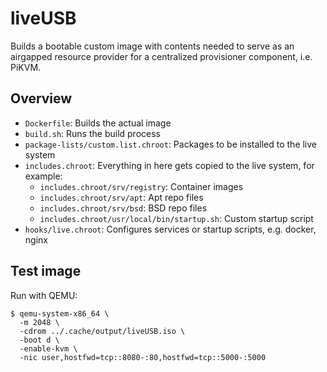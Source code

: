 # liveUSB

Builds a bootable custom image with contents needed to serve as an airgapped resource
provider for a centralized provisioner component, i.e. PiKVM.

## Overview

* `Dockerfile`: Builds the actual image
* `build.sh`: Runs the build process
* `package-lists/custom.list.chroot`: Packages to be installed to the live system
* `includes.chroot`: Everything in here gets copied to the live system, for example:
  * `includes.chroot/srv/registry`: Container images
  * `includes.chroot/srv/apt`: Apt repo files
  * `includes.chroot/srv/bsd`: BSD repo files
  * `includes.chroot/usr/local/bin/startup.sh`: Custom startup script
* `hooks/live.chroot`: Configures services or startup scripts, e.g. docker, nginx

## Test image

Run with QEMU:

```shell
$ qemu-system-x86_64 \
  -m 2048 \
  -cdrom ../.cache/output/liveUSB.iso \
  -boot d \
  -enable-kvm \
  -nic user,hostfwd=tcp::8080-:80,hostfwd=tcp::5000-:5000
```
